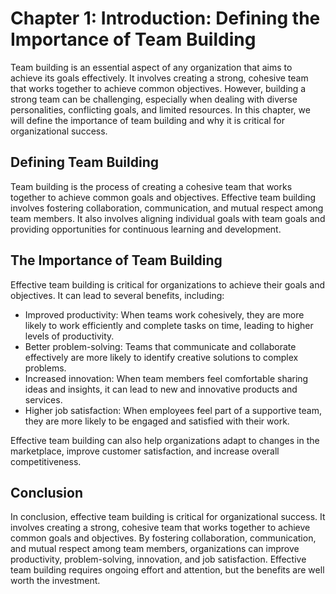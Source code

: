 Chapter 1: Introduction: Defining the Importance of Team Building
=================================================================

Team building is an essential aspect of any organization that aims to achieve its goals effectively. It involves creating a strong, cohesive team that works together to achieve common objectives. However, building a strong team can be challenging, especially when dealing with diverse personalities, conflicting goals, and limited resources. In this chapter, we will define the importance of team building and why it is critical for organizational success.

Defining Team Building
----------------------

Team building is the process of creating a cohesive team that works together to achieve common goals and objectives. Effective team building involves fostering collaboration, communication, and mutual respect among team members. It also involves aligning individual goals with team goals and providing opportunities for continuous learning and development.

The Importance of Team Building
-------------------------------

Effective team building is critical for organizations to achieve their goals and objectives. It can lead to several benefits, including:

* Improved productivity: When teams work cohesively, they are more likely to work efficiently and complete tasks on time, leading to higher levels of productivity.
* Better problem-solving: Teams that communicate and collaborate effectively are more likely to identify creative solutions to complex problems.
* Increased innovation: When team members feel comfortable sharing ideas and insights, it can lead to new and innovative products and services.
* Higher job satisfaction: When employees feel part of a supportive team, they are more likely to be engaged and satisfied with their work.

Effective team building can also help organizations adapt to changes in the marketplace, improve customer satisfaction, and increase overall competitiveness.

Conclusion
----------

In conclusion, effective team building is critical for organizational success. It involves creating a strong, cohesive team that works together to achieve common goals and objectives. By fostering collaboration, communication, and mutual respect among team members, organizations can improve productivity, problem-solving, innovation, and job satisfaction. Effective team building requires ongoing effort and attention, but the benefits are well worth the investment.
